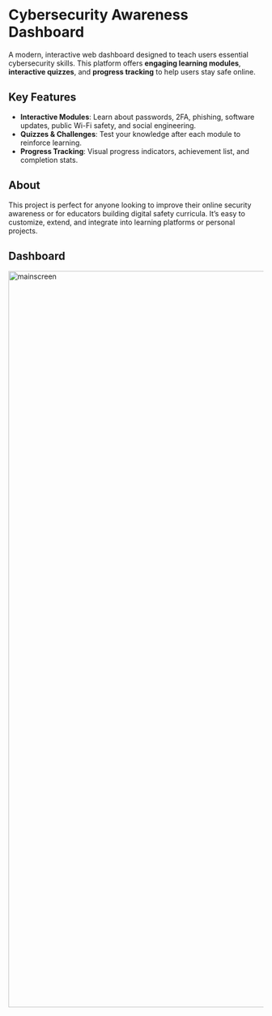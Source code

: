 # Cybersecurity Awareness Dashboard 

A modern, interactive web dashboard designed to teach users essential cybersecurity skills. This platform offers **engaging learning modules**, **interactive quizzes**, and **progress tracking** to help users stay safe online.

## Key Features
- **Interactive Modules**: Learn about passwords, 2FA, phishing, software updates, public Wi-Fi safety, and social engineering.  
- **Quizzes & Challenges**: Test your knowledge after each module to reinforce learning.  
- **Progress Tracking**: Visual progress indicators, achievement list, and completion stats.  

## About
This project is perfect for anyone looking to improve their online security awareness or for educators building digital safety curricula. It’s easy to customize, extend, and integrate into learning platforms or personal projects.

## Dashboard
<img width="2842" height="1454" alt="mainscreen" src="https://github.com/user-attachments/assets/9f12ad85-cec8-4f93-ae6b-2e2cf5f32be1" />
